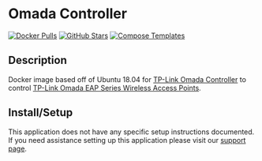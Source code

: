 # Omada Controller

[![Docker Pulls](https://img.shields.io/docker/pulls/mbentley/omada-controller?style=flat-square&color=607D8B&label=docker%20pulls&logo=docker)](https://hub.docker.com/r/mbentley/omada-controller)
[![GitHub Stars](https://img.shields.io/github/stars/mbentley/docker-omada-controller?style=flat-square&color=607D8B&label=github%20stars&logo=github)](https://github.com/mbentley/docker-omada-controller)
[![Compose Templates](https://img.shields.io/static/v1?style=flat-square&color=607D8B&label=compose&message=templates)](https://github.com/GhostWriters/DockSTARTer/tree/master/compose/.apps/omadacontroller)

## Description

Docker image based off of Ubuntu 18.04 for [TP-Link Omada Controller](https://www.tp-link.com/en/products/details/EAP-Controller.html) to control [TP-Link Omada EAP Series Wireless Access Points](https://www.tp-link.com/en/omada/).

## Install/Setup

This application does not have any specific setup instructions documented. If you need assistance setting up this application please visit our [support page](https://dockstarter.com/basics/support/).
